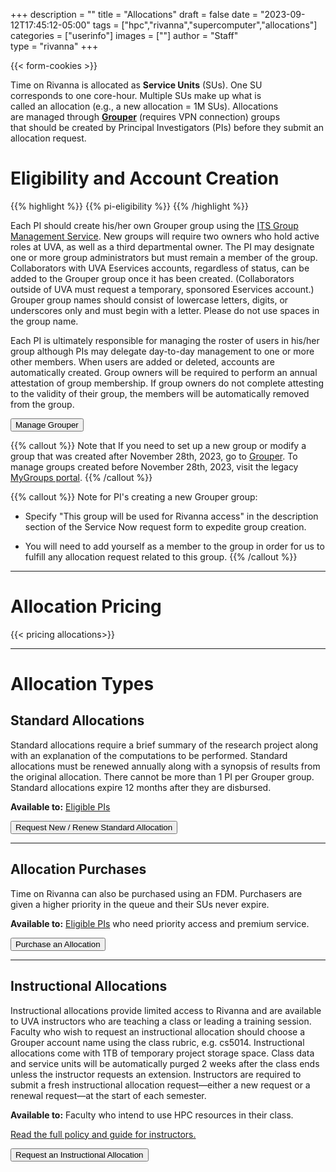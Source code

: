 +++
description = ""
title = "Allocations"
draft = false
date = "2023-09-12T17:45:12-05:00"
tags = ["hpc","rivanna","supercomputer","allocations"]
categories = ["userinfo"]
images = [""]
author = "Staff"  
type = "rivanna"
+++

{{< form-cookies >}}

<script>
var user_token = getCookie("__user_token");
</script>

<div class="bd-callout bd-callout-warning">
<div style="float:right;margin:2rem;"><i class="fas fa-user-clock fa-5x" aria-hidden="true"></i></div>
<p>Time on Rivanna is allocated as <b>Service Units</b> (SUs). One SU corresponds to one core-hour. Multiple SUs make up what is called an allocation (e.g., a new allocation = 1M SUs). Allocations are managed through <a href="https://groups.identity.virginia.edu" target="_new" style="font-weight:bold;">Grouper</a> (requires VPN connection) groups that should be created by Principal Investigators (PIs) before they submit an allocation request. </p>
</div>

# Eligibility and Account Creation

{{% highlight %}}
{{% pi-eligibility %}}
{{% /highlight %}}

Each PI should create his/her own Grouper group using the <a href="https://in.virginia.edu/how-to-request-group">ITS Group Management Service</a>. New groups will require two owners who hold active roles at UVA, as well as a third departmental owner. The PI may designate one or more group administrators but must remain a member of the group. Collaborators with UVA Eservices accounts, regardless of status, can be added to the Grouper group once it has been created. (Collaborators outside of UVA must request a temporary, sponsored Eservices account.) Grouper group names should consist of lowercase letters, digits, or underscores only and must begin with a letter. Please do not use spaces in the group name.

Each PI is ultimately responsible for managing the roster of users in his/her group although PIs may delegate day-to-day management to one or more other members. When users are added or deleted, accounts are automatically created. Group owners will be required to perform an annual attestation of group membership. If group owners do not complete attesting to the validity of their group, the members will be automatically removed from the group.

[<button class="btn btn-warning">Manage Grouper</button>](https://groups.identity.virginia.edu/)

{{% callout %}}
Note that If you need to set up a new group or modify a group that was created after November 28th, 2023, go to [Grouper](https://groups.identity.virginia.edu/). To manage groups created before November 28th, 2023, visit the legacy [MyGroups portal](https://mygroups.virginia.edu/).
{{% /callout %}}

{{% callout %}}
Note for PI's creating a new Grouper group:

* Specify "This group will be used for Rivanna access" in the description section of the Service Now request form to expedite group creation.

* You will need to add yourself as a member to the group in order for us to fulfill any allocation request related to this group.
{{% /callout %}}

- - -

# Allocation Pricing

{{< pricing allocations>}}
- - -

# Allocation Types

## Standard Allocations
Standard allocations require a brief summary of the research project along with an explanation of the computations to be performed. Standard allocations must be renewed annually along with a synopsis of results from the original allocation. There cannot be more than 1 PI per Grouper group. Standard allocations expire 12 months after they are disbursed. 

**Available to:** [Eligible PIs](#eligibility-and-account-creation)

[<button class="btn btn-primary">Request New / Renew Standard Allocation</button>](/form/allocation-standard/)

- - -

## Allocation Purchases
Time on Rivanna can also be purchased using an FDM. Purchasers are given a higher priority in the queue and their SUs never expire.

**Available to:** [Eligible PIs](#eligibility-and-account-creation) who need priority access and premium service.

<a href="/form/allocation-purchase/">
  <button class="btn btn-primary">Purchase an Allocation</button>
</a>

- - -

## Instructional Allocations
Instructional allocations provide limited access to Rivanna and are available to UVA instructors who are teaching a class or leading a training session. Faculty who wish to request an instructional allocation should choose a Grouper account name using the class rubric, e.g. cs5014. Instructional allocations come with 1TB of temporary project storage space. Class data and service units will be automatically purged 2 weeks after the class ends unless the instructor requests an extension. Instructors are required to submit a fresh instructional allocation request—either a new request or a renewal request—at the start of each semester.

**Available to:** Faculty who intend to use HPC resources in their class. 

<a href="/education/rivanna-instructional/" target="_blank">Read the full policy and guide for instructors.</a>
<a href="/form/allocation-instructional/">

  <button class="btn btn-primary">Request an Instructional Allocation</button>
</a>
